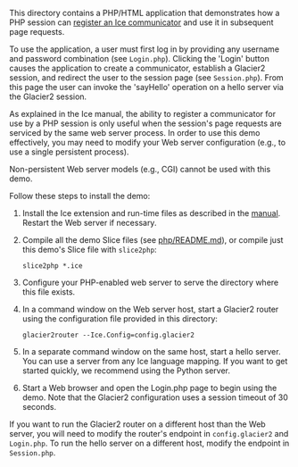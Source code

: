 This directory contains a PHP/HTML application that demonstrates how
a PHP session can [register an Ice communicator][1] and use it in
subsequent page requests.

To use the application, a user must first log in by providing any
username and password combination (see `Login.php`). Clicking the
'Login' button causes the application to create a communicator,
establish a Glacier2 session, and redirect the user to the session
page (see `Session.php`). From this page the user can invoke the
'sayHello' operation on a hello server via the Glacier2 session.

As explained in the Ice manual, the ability to register a communicator
for use by a PHP session is only useful when the session's page requests
are serviced by the same web server process. In order to use this demo
effectively, you may need to modify your Web server configuration
(e.g., to use a single persistent process).

Non-persistent Web server models (e.g., CGI) cannot be used with this
demo.

Follow these steps to install the demo:

1) Install the Ice extension and run-time files as described in the
   [manual][2]. Restart the Web server if necessary.

2) Compile all the demo Slice files (see [php/README.md](../../README.md)),
   or compile just this demo's Slice file with `slice2php`:
   ```
   slice2php *.ice
   ```

3) Configure your PHP-enabled web server to serve the directory where this file
   exists.

4) In a command window on the Web server host, start a Glacier2 router
   using the configuration file provided in this directory:
    ```
    glacier2router --Ice.Config=config.glacier2
    ```

5) In a separate command window on the same host, start a hello server.
   You can use a server from any Ice language mapping. If you want to get
   started quickly, we recommend using the Python server.

6) Start a Web browser and open the Login.php page to begin using the
   demo. Note that the Glacier2 configuration uses a session timeout
   of 30 seconds.

If you want to run the Glacier2 router on a different host than the
Web server, you will need to modify the router's endpoint in
`config.glacier2` and `Login.php`. To run the hello server on a different
host, modify the endpoint in `Session.php`.

[1]: https://doc.zeroc.com/ice/latest/language-mappings/php-mapping/client-side-slice-to-php-mapping/application-notes-for-php
[2]: https://doc.zeroc.com/display/Rel/Ice+3.7.2+Release+Notes
